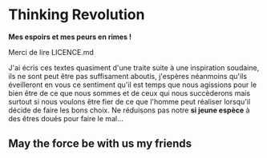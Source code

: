 # Thinking Revolution

**Mes espoirs et mes peurs en rimes !**

Merci de lire LICENCE.md

J'ai écris ces textes quasiment d'une traite suite à une inspiration soudaine, ils ne sont peut être pas suffisament aboutis, j'espères néanmoins qu'ils éveilleront en vous ce sentiment qu'il est temps que nous agissions pour le bien être de ce que nous sommes et de ceux qui nous succèderons mais surtout si nous voulons être fier de ce que 
l'homme peut réaliser lorsqu'il décide de faire les bons choix. Ne réduisons pas notre **si jeune espèce** à des êtres doués pour faire le mal...

## May the force be with us my friends
